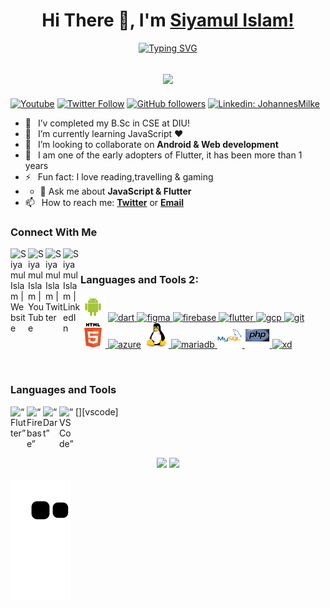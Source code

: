 <h1 align="center"> Hi There 👋, I'm <a href="https://www.siyamulislam.blogspot.com">Siyamul Islam!</a></h1>

<div align="center">
  
[![Typing SVG](https://readme-typing-svg.herokuapp.com/?size=22&duration=7000&width=750&lines=A+Noob+Programmer...+Who+Always+Eager+To+Learn+😜+...;Now,++I+Am+💻+Working+With+🥰+JavaScript...❤)](https://siyamulislam.blogspot.com/)
  
<h2 align="center">
  <a href="https://github.com/siyamulislam"><img src="https://readme-typing-svg.herokuapp.com?lines=Full+Stack+developer+;API+developer;Frontend+developer;user+interface+(UI);user+experience+(UX);Competitive+Programmer;DS%20|%20Algorithms%20|%20OOP%20;Always%20learning%20new%20things&color=8000FF&center=true&width=500&height=50"></a>
</h2>
  
</div>

[![Youtube](https://img.shields.io/static/v1?label=SiyamulIslam&message=Subscribe&logo=YouTube&color=FF0000&style=for-the-badge)][youtube]
[![Twitter Follow](https://img.shields.io/twitter/follow/Siyamul_Islam?color=1DA1F2&label=Followers&logo=twitter&style=for-the-badge)][twitter]
[![GitHub followers](https://img.shields.io/github/followers/siyamulislam?logo=GitHub&style=for-the-badge)][github]
[![Linkedin: JohannesMilke](https://img.shields.io/badge/-CONNECT-blue?style=for-the-badge&logo=Linkedin&link=https://www.linkedin.com/in/siyamul/)][linkedin]

- 🔭 &ensp;I’v completed my B.Sc in CSE at DIU!
- 🌱 &ensp;I’m currently learning JavaScript ❤️
- 👯 &ensp;I’m looking to collaborate on **Android & Web development**
- 🗿 &ensp;I am one of the early adopters of Flutter, it has been more than 1 years
- ⚡ &ensp;Fun fact: I love reading,travelling & gaming
- - 💬 Ask me about **JavaScript & Flutter**
- 📫 &ensp;How to reach me: [**Twitter**][twitter] or [**Email**][email]

### Connect With Me

[<img align="left" alt="Siyamul Islam | Website" width="28px" src="https://cdn-icons-png.flaticon.com/512/975/975645.png?alt=media" />][website]
[<img align="left" alt="Siyamul Islam | YouTube" width="28px" src="https://cdn-icons-png.flaticon.com/512/1384/1384060.png?alt=media" />][youtube]
[<img align="left" alt="Siyamul Islam | Twitter" width="28px" src="https://cdn-icons-png.flaticon.com/512/733/733579.png?alt=media" />][twitter]
[<img align="left" alt="Siyamul Islam | LinkedIn" width="28px" src="https://cdn-icons-png.flaticon.com/512/174/174857.png?alt=media" />][linkedin]

<br />

<h3 align="left">Languages and Tools 2:</h3>
<p align="left"> 
<a href="https://developer.android.com" target="_blank"> <img src="https://raw.githubusercontent.com/devicons/devicon/master/icons/android/android-original-wordmark.svg" alt="android" width="40" height="40"/></a> 
  <a href="https://dart.dev" target="_blank"> <img src="https://www.vectorlogo.zone/logos/dartlang/dartlang-icon.svg" alt="dart" width="40" height="40"/> </a> 
  <a href="https://www.figma.com/" target="_blank"> <img src="https://www.vectorlogo.zone/logos/figma/figma-icon.svg" alt="figma" width="40" height="40"/> </a> 
  <a href="https://firebase.google.com/" target="_blank"> <img src="https://www.vectorlogo.zone/logos/firebase/firebase-icon.svg" alt="firebase" width="40" height="40"/> </a> 
  <a href="https://flutter.dev" target="_blank"> <img src="https://www.vectorlogo.zone/logos/flutterio/flutterio-icon.svg" alt="flutter" width="40" height="40"/> </a> 
  <a href="https://cloud.google.com" target="_blank"> <img src="https://www.vectorlogo.zone/logos/google_cloud/google_cloud-icon.svg" alt="gcp" width="40" height="40"/> </a> 
  <a href="https://git-scm.com/" target="_blank"> <img src="https://www.vectorlogo.zone/logos/git-scm/git-scm-icon.svg" alt="git" width="40" height="40"/> </a> 
  <a href="https://www.w3.org/html/" target="_blank"> <img src="https://raw.githubusercontent.com/devicons/devicon/master/icons/html5/html5-original-wordmark.svg" alt="html5"   width="40" height="40"/> </a> 
  <a href="https://azure.microsoft.com/en-in/" target="_blank"> <img src="https://www.vectorlogo.zone/logos/microsoft_azure/microsoft_azure-icon.svg" alt="azure" width="40" height="40"/></a>
   <a href="https://www.linux.org/" target="_blank"> <img src="https://raw.githubusercontent.com/devicons/devicon/master/icons/linux/linux-original.svg" alt="linux" width="40" height="40"/> </a> 
  <a href="https://mariadb.org/" target="_blank"> <img src="https://www.vectorlogo.zone/logos/mariadb/mariadb-icon.svg" alt="mariadb" width="40" height="40"/> </a> 
  <a href="https://www.mysql.com/" target="_blank"> <img src="https://raw.githubusercontent.com/devicons/devicon/master/icons/mysql/mysql-original-wordmark.svg" alt="mysql" width="40" height="40"/> </a> 
  <a href="https://www.php.net" target="_blank"> <img src="https://raw.githubusercontent.com/devicons/devicon/master/icons/php/php-original.svg" alt="php" width="40" height="40"/> </a> 
  <a href="https://www.adobe.com/products/xd.html" target="_blank"> <img src="https://cdn.worldvectorlogo.com/logos/adobe-xd.svg" alt="xd" width="40" height="40"/> </a> 
  
  
<!--  <a href="https://mariadb.org/" target="_blank"> <img src="https://www.vectorlogo.zone/logos/mariadb/mariadb-icon.svg" alt="mariadb" width="40" height="40"/> </a> 
   <a href="https://postman.com" target="_blank"> <img src="https://www.vectorlogo.zone/logos/getpostman/getpostman-icon.svg" alt="postman" width="40" height="40"/> </a> 
  <a href="https://reactjs.org/" target="_blank"> <img src="https://raw.githubusercontent.com/devicons/devicon/master/icons/react/react-original-wordmark.svg" alt="react" width="40" height="40"/> </a> 
  <a href="https://reactnative.dev/" target="_blank"> <img src="https://reactnative.dev/img/header_logo.svg" alt="reactnative" width="40" height="40"/> </a> 
   <a href="https://ionicframework.com" target="_blank"> <img src="https://upload.wikimedia.org/wikipedia/commons/d/d1/Ionic_Logo.svg" alt="ionic" width="40" height="40"/> </a> 
  <a href="https://developer.mozilla.org/en-US/docs/Web/JavaScript" target="_blank"> <img src="https://raw.githubusercontent.com/devicons/devicon/master/icons/javascript/javascript-original.svg" alt="javascript" width="40" height="40"/> </a> 
  <a href="https://kotlinlang.org" target="_blank"> <img src="https://www.vectorlogo.zone/logos/kotlinlang/kotlinlang-icon.svg" alt="kotlin" width="40" height="40"/> </a> 
  <a href="https://laravel.com/" target="_blank"> <img src="https://raw.githubusercontent.com/devicons/devicon/master/icons/laravel/laravel-plain-wordmark.svg" alt="laravel" width="40" height="40"/> </a> 
-->
  
  
</p>


<br />

### Languages and Tools
[<img align="left" alt=“Flutter” width="26px" src="https://www.vectorlogo.zone/logos/flutterio/flutterio-icon.svg" />][twitter]
[<img align="left" alt=“Firebase” width="26px" src="https://www.vectorlogo.zone/logos/firebase/firebase-icon.svg" />][twitter]
[<img align="left" alt=“Dart” width="26px" src="https://www.vectorlogo.zone/logos/dartlang/dartlang-icon.svg" />][youtube]
[<img align="left" alt=“VSCode” width="26px" src="https://cdn-icons-png.flaticon.com/512/906/906324.png" />][vscode]

<br />
<br />


[website]: https://siyamulislam.blogspot.com/
[twitter]: https://twitter.com/Siyamul_Islam
[youtube]: https://www.youtube.com/channel/UCMt9YwW18A2OVRRKbp6kgTA
[linkedin]: https://www.linkedin.com/in/siyamul/
[github]: https://github.com/siyamulislam
[instagram]: https://www.instagram.com/siyamulislam
[facebook]: https://www.facebook.com/siyamulislam.si
[medium]: https://medium.com/
[email]: siyamulislam1@gmail.com

<br/>

<div align="center">
  <img width="400px" src="https://github-readme-stats.vercel.app/api?username=siyamulislam&count_private=true&show_icons=true&theme=material-palenight&hide_border=true&bg_color=1F222E" />
  <img width="400px" src="https://github-readme-streak-stats.herokuapp.com/?user=siyamulislam&theme=material-palenight&hide_border=true&fire=C77800&ring=7C2AE8&background=1F222E" />
</div>

<br/>

<div>
    <img src="https://raw.githubusercontent.com/siyamulislam/siyamulislam/output/github-contribution-grid-snake.svg" />
</div>

<br>
